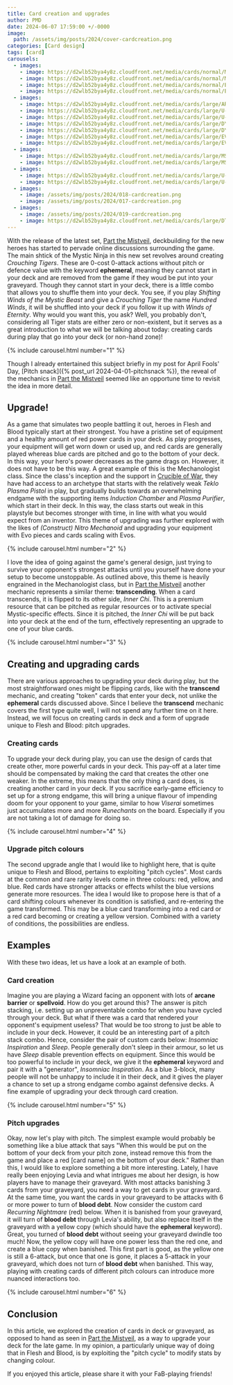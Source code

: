 ```yaml
---
title: Card creation and upgrades
author: PMD
date: 2024-06-07 17:59:00 +/-0000
image:
  path: /assets/img/posts/2024/cover-cardcreation.png
categories: [Card design]
tags: [card]
carousels:
  - images:
    - image: https://d2wlb52bya4y8z.cloudfront.net/media/cards/normal/MST188.webp
    - image: https://d2wlb52bya4y8z.cloudfront.net/media/cards/normal/MST052.webp
    - image: https://d2wlb52bya4y8z.cloudfront.net/media/cards/normal/EVR041.webp
    - image: https://d2wlb52bya4y8z.cloudfront.net/media/cards/normal/EVR040.webp
  - images:
    - image: https://d2wlb52bya4y8z.cloudfront.net/media/cards/large/ARC003.webp
    - image: https://d2wlb52bya4y8z.cloudfront.net/media/cards/large/U-ARC010.webp
    - image: https://d2wlb52bya4y8z.cloudfront.net/media/cards/large/U-CRU105.webp
    - image: https://d2wlb52bya4y8z.cloudfront.net/media/cards/large/DYN092-RF.webp
    - image: https://d2wlb52bya4y8z.cloudfront.net/media/cards/large/DYN092-RF_BACK.webp
    - image: https://d2wlb52bya4y8z.cloudfront.net/media/cards/large/EVO029.webp
    - image: https://d2wlb52bya4y8z.cloudfront.net/media/cards/large/EVO055.webp
  - images:
    - image: https://d2wlb52bya4y8z.cloudfront.net/media/cards/large/MST100.webp
    - image: https://d2wlb52bya4y8z.cloudfront.net/media/cards/large/MST100_BACK.webp
  - images:
    - image: https://d2wlb52bya4y8z.cloudfront.net/media/cards/large/U-ARC075.webp
    - image: https://d2wlb52bya4y8z.cloudfront.net/media/cards/large/U-ARC112.webp
  - images:
    - image: /assets/img/posts/2024/018-cardcreation.png
    - image: /assets/img/posts/2024/017-cardcreation.png
  - images:
    - image: /assets/img/posts/2024/019-cardcreation.png
    - image: https://d2wlb52bya4y8z.cloudfront.net/media/cards/large/DTD103.webp
---
```


With the release of the latest set, [Part the Mistveil](https://fabtcg.com/products/booster-set/part-the-mistveil/), deckbuilding for the new heroes has started to pervade online discussions surrounding the game. The main shtick of the Mystic Ninja in this new set revolves around creating _Crouching Tigers_. These are 0-cost 0-attack actions without pitch or defence value with the keyword __ephemeral__, meaning they cannot start in your deck and are removed from the game if they woud be put into your graveyard. Though they cannot start in your deck, there is a little combo that allows you to shuffle them into your deck. You see, if you play _Shifting Winds of the Mystic Beast_ and give a _Crouching Tiger_ the name _Hundred Winds_, it will be shuffled into your deck if you follow it up with _Winds of Eternity_. Why would you want this, you ask? Well, you probably don't, considering all Tiger stats are either zero or non-existent, but it serves as a great introduction to what we will be talking about today: creating cards during play that go into your deck (or non-hand zone)!

{% include carousel.html number="1" %}

Though I already entertained this subject briefly in my post for April Fools' Day, [Pitch snack]({% post_url 2024-04-01-pitchsnack %}), the reveal of the mechanics in [Part the Mistveil](https://fabtcg.com/products/booster-set/part-the-mistveil/) seemed like an opportune time to revisit the idea in more detail.

## Upgrade!
As a game that simulates two people battling it out, heroes in Flesh and Blood typically start at their strongest. You have a pristine set of equipment and a healthy amount of red power cards in your deck. As play progresses, your equipment will get worn down or used up, and red cards are generally played whereas blue cards are pitched and go to the bottom of your deck. In this way, your hero's power decreases as the game drags on. However, it does not have to be this way. A great example of this is the Mechanologist class. Since the class's inception and the support in [Crucible of War](https://fabtcg.com/products/booster-set/crucible-war-unlimited/), they have had access to an archetype that starts with the relatively weak _Teklo Plasma Pistol_ in play, but gradually builds towards an overwhelming endgame with the supporting items _Induction Chamber_ and _Plasma Purifier_, which start in their deck. In this way, the class starts out weak in this playstyle but becomes stronger with time, in line with what you would expect from an inventor. This theme of upgrading was further explored with the likes of _(Construct) Nitro Mechanoid_ and upgrading your equipment with Evo pieces and cards scaling with Evos.

{% include carousel.html number="2" %}

I love the idea of going against the game's general design, just trying to survive your opponent's strongest attacks until you yourself have done your setup to become unstoppable. As outlined above, this theme is heavily engrained in the Mechanologist class, but in [Part the Mistveil](https://fabtcg.com/products/booster-set/part-the-mistveil/) another mechanic represents a similar theme: __transcending__. When a card transcends, it is flipped to its other side, _Inner Chi_. This is a premium resource that can be pitched as regular resources or to activate special Mystic-specific effects. Since it is pitched, the _Inner Chi_ will be put back into your deck at the end of the turn, effectively representing an upgrade to one of your blue cards.

{% include carousel.html number="3" %}

## Creating and upgrading cards
There are various approaches to upgrading your deck during play, but the most straightforward ones might be flipping cards, like with the __transcend__ mechanic, and creating "token" cards that enter your deck, not unlike the __ephemeral__ cards discussed above. Since I believe the __transcend__ mechanic covers the first type quite well, I will not spend any further time on it here. Instead, we will focus on creating cards in deck and a form of upgrade unique to Flesh and Blood: pitch upgrades.

### Creating cards
To upgrade your deck during play, you can use the design of cards that create other, more powerful cards in your deck. This pay-off at a later time should be compensated by making the card that creates the other one weaker. In the extreme, this means that the only thing a card does, is creating another card in your deck. If you sacrifice early-game efficiency to set up for a strong endgame, this will bring a unique flavour of impending doom for your opponent to your game, similar to how _Viserai_ sometimes just accumulates more and more _Runechants_ on the board. Especially if you are not taking a lot of damage for doing so.

{% include carousel.html number="4" %}

### Upgrade pitch colours
The second upgrade angle that I would like to highlight here, that is quite unique to Flesh and Blood, pertains to exploiting "pitch cycles". Most cards at the common and rare rarity levels come in three colours: red, yellow, and blue. Red cards have stronger attacks or effects whilst the blue versions generate more resources. The idea I would like to propose here is that of a card shifting colours whenever its condition is satisfied, and re-entering the game transformed. This may be a blue card transforming into a red card or a red card becoming or creating a yellow version. Combined with a variety of conditions, the possibilities are endless.

## Examples
With these two ideas, let us have a look at an example of both.

### Card creation
Imagine you are playing a Wizard facing an opponent with lots of __arcane barrier__ or __spellvoid__. How do you get around this? The answer is pitch stacking, i.e. setting up an unpreventable combo for when you have cycled through your deck. But what if there was a card that rendered your opponent's equipment useless? That would be too strong to just be able to include in your deck. However, it could be an interesting part of a pitch stack combo. Hence, consider the pair of custom cards below: _Insomniac Inspiration_ and _Sleep_. People generally don't sleep in their armour, so let us have _Sleep_ disable prevention effects on equipment. Since this would be too powerful to include in your deck, we give it the __ephemeral__ keyword and pair it with a "generator", _Insomniac Inspiration_. As a blue 3-block, many people will not be unhappy to include it in their deck, and it gives the player a chance to set up a strong endgame combo against defensive decks. A fine example of upgrading your deck through card creation.

{% include carousel.html number="5" %}

### Pitch upgrades
Okay, now let's play with pitch. The simplest example would probably be something like a blue attack that says "When this would be put on the bottom of your deck from your pitch zone, instead remove this from the game and place a red [card name] on the bottom of your deck." Rather than this, I would like to explore something a bit more interesting. Lately, I have really been enjoying Levia and what intrigues me about her design, is how players have to manage their graveyard. With most attacks banishing 3 cards from your graveyard, you need a way to get cards in your graveyard. At the same time, you want the cards in your graveyard to be attacks with 6 or more power to turn of __blood debt__. Now consider the custom card _Recurring Nightmare_ (red) below. When it is banished from your graveyard, it will turn of __blood debt__ through Levia's ability, but also replace itself in the graveyard with a yellow copy (which should have the __ephemeral__ keyword). Great, you turned of __blood debt__ without seeing your graveyard dwindle too much! Now, the yellow copy will have one power less than the red one, and create a blue copy when banished. This first part is good, as the yellow one is still a 6-attack, but once that one is gone, it places a 5-attack in your graveyard, which does not turn of __blood debt__ when banished. This way, playing with creating cards of different pitch colours can introduce more nuanced interactions too.

{% include carousel.html number="6" %}

## Conclusion
In this article, we explored the creation of cards in deck or graveyard, as opposed to hand as seen in [Part the Mistveil](https://fabtcg.com/products/booster-set/part-the-mistveil/), as a way to upgrade your deck for the late game. In my opinion, a particularly unique way of doing that in Flesh and Blood, is by exploiting the "pitch cycle" to modify stats by changing colour.

If you enjoyed this article, please share it with your FaB-playing friends!